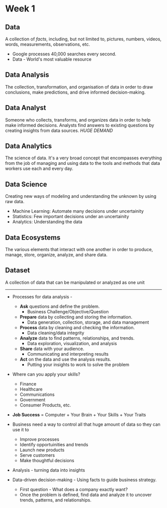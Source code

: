 # Week 1

## Data 
A collection of *facts*, including, but not limited to, pictures, numbers, videos, words, measurements, observations, etc. 

* Google processes 40,000 searches every second.
* Data - World's most valuable resource

## Data Analysis
The collection, transformation, and organisation of data in order to draw conclusions, make predictions, and drive informed decision-making.

## Data Analyst
Someone who collects, transforms, and organizes data in order to help make informed decisions. Analysts find answers to existing questions by creating insights from data sources. *HUGE DEMAND*

## Data Analytics
The science of data. It's a very broad concept that encompasses everything from the job of managing and using data to the tools and methods that data workers use each and every day. 

## Data Science 
Creating new ways of modeling and understanding the unknown by using raw data.
-   Machine Learning: Automate many decisions under uncertainity
-   Statistics: Few important decisions under an uncertainity
-   Analytics: Understanding the data

## Data Ecosystems
The various elements that interact with one another in order to produce, manage, store, organize, analyze, and share data.

## Dataset
A collection of data that can be manipulated or analyzed as one unit

****

* Processes for data analysis - 
    -   **Ask** questions and define the problem. 
        -   Business Challenge/Objective/Question
    -   **Prepare** data by collecting and storing the information. 
        -   Data generation, collection, storage, and data management
    -   **Process** data by cleaning and checking the information. 
        -   Data cleaning/data integrity
    -   **Analyze** data to find patterns, relationships, and trends. 
        -   Data exploration, visualization, and analysis
    -   **Share** data with your audience. 
        -   Communicating and interpreting results
    -   **Act** on the data and use the analysis results. 
        -   Putting your insights to work to solve the problem

* Where can you apply your skills?
    -   Finance
    -   Healthcare
    -   Communications
    -   Government
    -   Consumer Products, etc.

* **Job Success** = Computer + Your Brain + Your Skills + Your Traits

* Business need a way to control all that huge amount of data so they can use it to 
    -   Improve processes
    -   Identify opportuinities and trends
    -   Launch new products
    -   Serve customers
    -   Make thoughtful decisions

* Analysis - turning data into insights

* Data-driven decision-making - Using facts to guide business strategy.
    -   First question - What does a company exactly want?
    -   Once the problem is defined, find data and analyze it to uncover trends, patterns, and relationships.